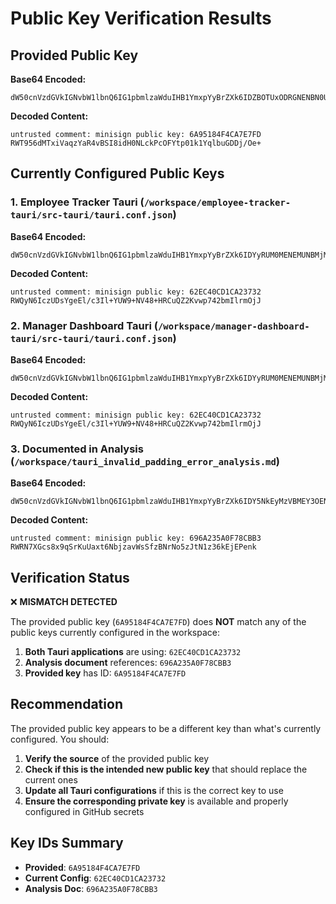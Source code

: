 # Public Key Verification Results

## Provided Public Key
**Base64 Encoded:**
```
dW50cnVzdGVkIGNvbW1lbnQ6IG1pbmlzaWduIHB1YmxpYyBrZXk6IDZBOTUxODRGNENBN0U3RkQKUldUOTU2ZE1UeGlWYXF6WWFSNHZCU0k4aWRIME5MY2tQY09GWXRwMDFrMVlxbGJ1R0REai9PZSsK
```

**Decoded Content:**
```
untrusted comment: minisign public key: 6A95184F4CA7E7FD
RWT956dMTxiVaqzYaR4vBSI8idH0NLckPcOFYtp01k1YqlbuGDDj/Oe+
```

## Currently Configured Public Keys

### 1. Employee Tracker Tauri (`/workspace/employee-tracker-tauri/src-tauri/tauri.conf.json`)
**Base64 Encoded:**
```
dW50cnVzdGVkIGNvbW1lbnQ6IG1pbmlzaWduIHB1YmxpYyBrZXk6IDYyRUM0MENEMUNBMjM3MzIKUldReU42SWN6VURzWWdlRWwvYzNJbCtZVVc5K05WNDgrSFJDdVFaMkt2d3A3NDJibUlscm1PakoK
```

**Decoded Content:**
```
untrusted comment: minisign public key: 62EC40CD1CA23732
RWQyN6IczUDsYgeEl/c3Il+YUW9+NV48+HRCuQZ2Kvwp742bmIlrmOjJ
```

### 2. Manager Dashboard Tauri (`/workspace/manager-dashboard-tauri/src-tauri/tauri.conf.json`)
**Base64 Encoded:**
```
dW50cnVzdGVkIGNvbW1lbnQ6IG1pbmlzaWduIHB1YmxpYyBrZXk6IDYyRUM0MENEMUNBMjM3MzIKUldReU42SWN6VURzWWdlRWwvYzNJbCtZVVc5K05WNDgrSFJDdVFaMkt2d3A3NDJibUlscm1PakoK
```

**Decoded Content:**
```
untrusted comment: minisign public key: 62EC40CD1CA23732
RWQyN6IczUDsYgeEl/c3Il+YUW9+NV48+HRCuQZ2Kvwp742bmIlrmOjJ
```

### 3. Documented in Analysis (`/workspace/tauri_invalid_padding_error_analysis.md`)
**Base64 Encoded:**
```
dW50cnVzdGVkIGNvbW1lbnQ6IG1pbmlzaWduIHB1YmxpYyBrZXk6IDY5NkEyMzVBMEY3OENCQjMKUldSTjdYR2NzOHg5cVNyS3VVYXh0Nk5ianphdldzU2Z6Qk5yTm81ekp0TjF6MzZrRWpFUGVuaw==
```

**Decoded Content:**
```
untrusted comment: minisign public key: 696A235A0F78CBB3
RWRN7XGcs8x9qSrKuUaxt6NbjzavWsSfzBNrNo5zJtN1z36kEjEPenk
```

## Verification Status

❌ **MISMATCH DETECTED**

The provided public key (`6A95184F4CA7E7FD`) does **NOT** match any of the public keys currently configured in the workspace:

1. **Both Tauri applications** are using: `62EC40CD1CA23732`
2. **Analysis document** references: `696A235A0F78CBB3`  
3. **Provided key** has ID: `6A95184F4CA7E7FD`

## Recommendation

The provided public key appears to be a different key than what's currently configured. You should:

1. **Verify the source** of the provided public key
2. **Check if this is the intended new public key** that should replace the current ones
3. **Update all Tauri configurations** if this is the correct key to use
4. **Ensure the corresponding private key** is available and properly configured in GitHub secrets

## Key IDs Summary
- **Provided**: `6A95184F4CA7E7FD`
- **Current Config**: `62EC40CD1CA23732`
- **Analysis Doc**: `696A235A0F78CBB3`